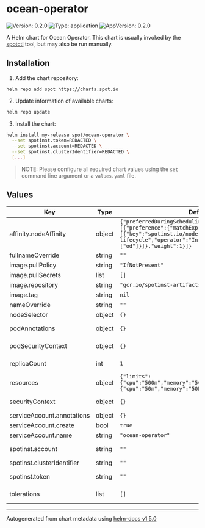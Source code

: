 # ocean-operator

![Version: 0.2.0](https://img.shields.io/badge/Version-0.2.0-informational?style=flat-square) ![Type: application](https://img.shields.io/badge/Type-application-informational?style=flat-square) ![AppVersion: 0.2.0](https://img.shields.io/badge/AppVersion-0.2.0-informational?style=flat-square)

A Helm chart for Ocean Operator. This chart is usually invoked by the [spotctl](https://github.com/spotinst/spotctl) tool, but may also be run manually.

## Installation

1. Add the chart repository:

```sh
helm repo add spot https://charts.spot.io
```

2. Update information of available charts:

```sh
helm repo update
```

3. Install the chart:

```sh
helm install my-release spot/ocean-operator \
  --set spotinst.token=REDACTED \
  --set spotinst.account=REDACTED \
  --set spotinst.clusterIdentifier=REDACTED \
  [...]
```

> NOTE: Please configure all required chart values using the `set` command line argument or a `values.yaml` file.

## Values

| Key                        | Type   | Default                                                                                                                                                                       | Description                                                                                                                                          |
| -------------------------- | ------ | ----------------------------------------------------------------------------------------------------------------------------------------------------------------------------- | ---------------------------------------------------------------------------------------------------------------------------------------------------- |
| affinity.nodeAffinity      | object | `{"preferredDuringSchedulingIgnoredDuringExecution":[{"preference":{"matchExpressions":[{"key":"spotinst.io/node-lifecycle","operator":"In","values":["od"]}]},"weight":1}]}` | Node affinity.                                                                                                                                       |
| fullnameOverride           | string | `""`                                                                                                                                                                          |                                                                                                                                                      |
| image.pullPolicy           | string | `"IfNotPresent"`                                                                                                                                                              | Image pull policy.                                                                                                                                   |
| image.pullSecrets          | list   | `[]`                                                                                                                                                                          | Image pull secrets.                                                                                                                                  |
| image.repository           | string | `"gcr.io/spotinst-artifacts/ocean-operator"`                                                                                                                                  | Image repository.                                                                                                                                    |
| image.tag                  | string | `nil`                                                                                                                                                                         | Overrides the image tag whose default is latest.                                                                                                     |
| nameOverride               | string | `""`                                                                                                                                                                          |                                                                                                                                                      |
| nodeSelector               | object | `{}`                                                                                                                                                                          | Node selector.                                                                                                                                       |
| podAnnotations             | object | `{}`                                                                                                                                                                          | Pod annotations. Ref: https://kubernetes.io/docs/concepts/overview/working-with-objects/annotations/                                                 |
| podSecurityContext         | object | `{}`                                                                                                                                                                          | Pod security context. Ref: https://kubernetes.io/docs/tasks/configure-pod-container/security-context/#set-the-security-context-for-a-pod             |
| replicaCount               | int    | `1`                                                                                                                                                                           | Replicas. Ref: https://kubernetes.io/docs/concepts/workloads/controllers/deployment/#replicas                                                        |
| resources                  | object | `{"limits":{"cpu":"500m","memory":"500Mi"},"requests":{"cpu":"50m","memory":"50Mi"}}`                                                                                         | Resource requests and limits. Ref: http://kubernetes.io/docs/user-guide/compute-resources/                                                           |
| securityContext            | object | `{}`                                                                                                                                                                          | Container security context. Ref: https://kubernetes.io/docs/tasks/configure-pod-container/security-context/#set-the-security-context-for-a-container |
| serviceAccount.annotations | object | `{}`                                                                                                                                                                          | Service account annotations.                                                                                                                         |
| serviceAccount.create      | bool   | `true`                                                                                                                                                                        | Controls whether a service account should be created.                                                                                                |
| serviceAccount.name        | string | `"ocean-operator"`                                                                                                                                                            | Service account name.                                                                                                                                |
| spotinst.account           | string | `""`                                                                                                                                                                          | (Required) Spot Account. Ref: https://docs.spot.io/administration/organizations?id=account.                                                          |
| spotinst.clusterIdentifier | string | `""`                                                                                                                                                                          | (Required) Cluster identifier.                                                                                                                       |
| spotinst.token             | string | `""`                                                                                                                                                                          | (Required) Spot Token. Ref: https://docs.spot.io/administration/api/create-api-token.                                                                |
| tolerations                | list   | `[]`                                                                                                                                                                          | Tolerations for nodes that have taints on them. Ref: https://kubernetes.io/docs/concepts/configuration/taint-and-toleration/                         |

---

Autogenerated from chart metadata using [helm-docs v1.5.0](https://github.com/norwoodj/helm-docs/releases/v1.5.0)
